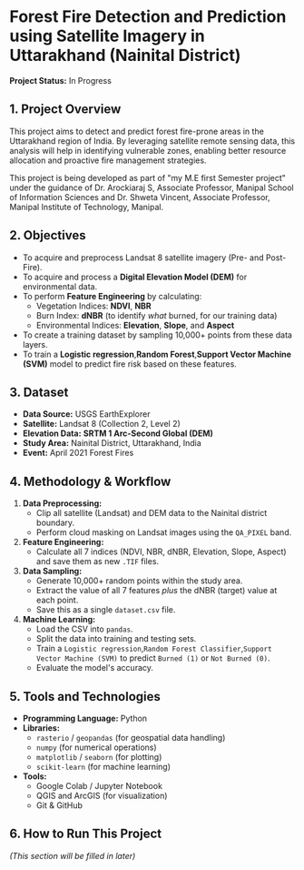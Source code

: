 # Forest Fire Detection and Prediction using Satellite Imagery in Uttarakhand (Nainital District)

**Project Status:** In Progress 

## 1. Project Overview

This project aims to detect and predict forest fire-prone areas in the Uttarakhand region of India. By leveraging satellite remote sensing data, this analysis will help in identifying vulnerable zones, enabling better resource allocation and proactive fire management strategies.

This project is being developed as part of "my M.E first Semester project" under the guidance of Dr. Arockiaraj S, Associate Professor, Manipal School of Information Sciences and Dr. Shweta Vincent, Associate Professor, Manipal Institute of Technology, Manipal.

## 2. Objectives

* To acquire and preprocess Landsat 8 satellite imagery (Pre- and Post-Fire).
* To acquire and process a **Digital Elevation Model (DEM)** for environmental data.
* To perform **Feature Engineering** by calculating:
    * Vegetation Indices: **NDVI**, **NBR**
    * Burn Index: **dNBR** (to identify *what* burned, for our training data)
    * Environmental Indices: **Elevation**, **Slope**, and **Aspect**
* To create a training dataset by sampling 10,000+ points from these data layers.
* To train a **Logistic regression**,**Random Forest**,**Support Vector Machine (SVM)** model to predict fire risk based on these features.

## 3. Dataset

* **Data Source:** USGS EarthExplorer
* **Satellite:** Landsat 8 (Collection 2, Level 2)
* **Elevation Data:** **SRTM 1 Arc-Second Global (DEM)**
* **Study Area:** Nainital District, Uttarakhand, India
* **Event:** April 2021 Forest Fires

## 4. Methodology & Workflow

1.  **Data Preprocessing:**
    * Clip all satellite (Landsat) and DEM data to the Nainital district boundary.
    * Perform cloud masking on Landsat images using the `QA_PIXEL` band.
2.  **Feature Engineering:**
    * Calculate all 7 indices (NDVI, NBR, dNBR, Elevation, Slope, Aspect) and save them as new `.TIF` files.
3.  **Data Sampling:**
    * Generate 10,000+ random points within the study area.
    * Extract the value of all 7 features *plus* the dNBR (target) value at each point.
    * Save this as a single `dataset.csv` file.
4.  **Machine Learning:**
    * Load the CSV into `pandas`.
    * Split the data into training and testing sets.
    * Train a `Logistic regression`,`Random Forest Classifier`,`Support Vector Machine (SVM)` to predict `Burned (1)` or `Not Burned (0)`.
    * Evaluate the model's accuracy.

## 5. Tools and Technologies

* **Programming Language:** Python
* **Libraries:**
    * `rasterio` / `geopandas` (for geospatial data handling)
    * `numpy` (for numerical operations)
    * `matplotlib` / `seaborn` (for plotting)
    * `scikit-learn` (for machine learning)
* **Tools:**
    * Google Colab / Jupyter Notebook
    * QGIS and ArcGIS (for visualization)
    * Git & GitHub

## 6. How to Run This Project

*(This section will be filled in later)*

